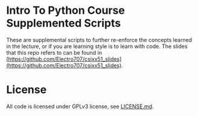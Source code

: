 # Intro To Python Course Supplemented Scripts
These are supplemental scripts to further re-enforce the concepts learned in the lecture, or if you are learning style is to learn with code. The slides that this repo refers to can be found in [https://github.com/Electro707/csixx51_slides](https://github.com/Electro707/csixx51_slides).

# License
All code is licensed under GPLv3 license, see [LICENSE.md](LICENSE.md).
